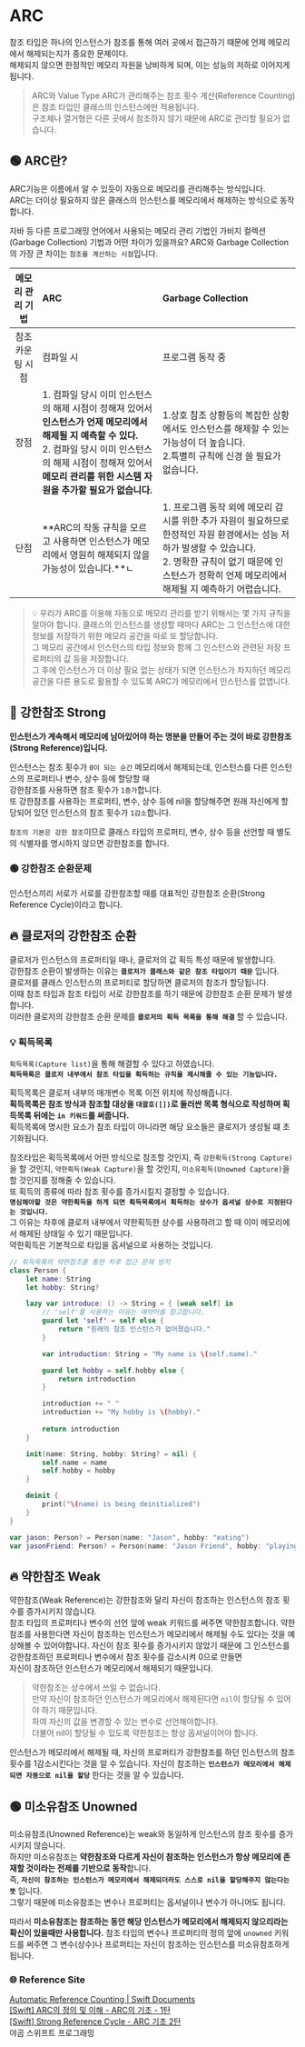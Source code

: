 # ARC
참조 타입은 하나의 인스턴스가 참조를 통해 여러 곳에서 접근하기 때문에 언제 메모리에서 해제되는지가 중요한 문제이다.     
해제되지 않으면 한정적인 메모리 자원을 낭비하게 되며, 이는 성능의 저하로 이어지게 됩니다.   

> ARC와 Value Type
> ARC가 관리해주는 참조 횟수 계산(Reference Counting)은 참조 타입인 클래스의 인스턴스에만 적용됩니다.   
> 구조체나 열거형은 다른 곳에서 참조하지 않기 때문에 ARC로 관리할 필요가 없습니다.

## 🟢 ARC란?
ARC기능은 이름에서 알 수 있듯이 자동으로 메모리를 관리해주는 방식입니다.    
ARC는 더이상 필요하지 않은 클래스의 인스턴스를 메모리에서 해제하는 방식으로 동작합니다.     

자바 등 다른 프로그래밍 언어에서 사용되는 메모리 관리 기법인 가비지 컬렉션(Garbage Collection) 기법과 어떤 차이가 있을까요?
ARC와 Garbage Collection의 가장 큰 차이는 `참조를 계산하는 시점`입니다.

|메모리 관리 기법|ARC|Garbage Collection|
|:---:|:---|:---|
|참조 카운팅 시점|컴파일 시|프로그램 동작 중|
|장점|1. 컴파일 당시 이미 인스턴스의 해제 시점이 정해져 있어서 **인스턴스가 언제 메모리에서 해제될 지 예측할 수 있다.** <br/>2. 컴파일 당시 이미 인스턴스의 해제 시점이 정해져 있어서 **메모리 관리를 위한 시스템 자원을 추가할 필요가 없습니다.**|1.상호 참조 상황등의 복잡한 상황에서도 인스턴스를 해제할 수 있는 가능성이 더 높습니다. <br/>2.특별히 규칙에 신경 쓸 필요가 없습니다.|
|단점|**ARC의 작동 규칙을 모르고 사용하면 인스턴스가 메모리에서 영원히 해제되지 않을 가능성이 있습니다.**ㄴ|1. 프로그램 동작 외에 메모리 감시를 위한 추가 자원이 필요하므로 한정적인 자원 환경에서는 성능 저하가 발생할 수 있습니다. <br/>2. 명확한 규칙이 없기 때문에 인스턴스가 정확히 언제 메모리에서 해제될 지 예측하기 어렵습니다.|

> 💡 우리가 ARC를 이용해 자동으로 메모리 관리를 받기 위해서는 몇 가지 규칙을 알아야 합니다.
> 클래스의 인스턴스를 생성할 때마다 ARC는 그 인스턴스에 대한 정보를 저장하기 위한 메모리 공간을 따로 또 할당합니다.    
그 메모리 공간에서 인스턴스의 타입 정보와 함께 그 인스턴스와 관련된 저장 프로퍼티의 값 등을 저장합니다.     
그 후에 인스턴스가 더 이상 필요 없는 상태가 되면 인스턴스가 차지하던 메모리 공간을 다른 용도로 활용할 수 있도록 ARC가 메모리에서 인스턴스를 없앱니다.

## 🔴 강한참조 Strong
**인스턴스가 계속해서 메모리에 남아있어야 하는 명분을 만들어 주는 것이 바로 강한참조(Strong Reference)입니다.**   

인스턴스는 참조 횟수가 `0이 되는 순간` 메모리에서 해제되는데, 인스턴스를 다른 인스턴스의 프로퍼티나 변수, 상수 등에 할당할 때     
강한참조를 사용하면 참조 횟수가 `1증가`합니다.   
또 강한참조를 사용하는 프로퍼티, 변수, 상수 등에 nil을 할당해주면 원래 자신에게 할당되어 있던 인스턴스의 참조 횟수가 `1감소`합니다.

`참조의 기본은 강한 참조`이므로 클래스 타입의 프로퍼티, 변수, 상수 등을 선언할 때 별도의 식별자를 명시하지 않으면 강한참조를 합니다.

### 🟢 강한참조 순환문제
인스턴스끼리 서로가 서로를 강한참조할 때를 대표적인 강한참조 순환(Strong Reference Cycle)이라고 합니다. 

## 🔥 클로저의 강한참조 순환
클로저가 인스턴스의 프로퍼티일 때나, 클로저의 값 획득 특성 때문에 발생합니다.   
강한참조 순환이 발생하는 이유는 **`클로저가 클래스와 같은 참조 타입이기 때문`** 입니다.     
클로저를 클래스 인스턴스의 프로퍼티로 할당하면 클로저의 참조가 할당됩니다.      
이때 참조 타입과 참조 타입이 서로 강한참조를 하기 때문에 강한참조 순환 문제가 발생합니다.   
이러한 클로저의 강한참조 순환 문제를 **`클로저의 획득 목록을 통해 해결`** 할 수 있습니다.   

### 💡 획득목록
`획득목록(Capture list)`을 통해 해결할 수 있다고 하였습니다.  
**`획득목록은 클로저 내부에서 참조 타입을 획득하는 규칙을 제시해줄 수 있는 기능입니다.`**   

획득목록은 클로저 내부의 매개변수 목록 이전 위치에 작성해줍니다.    
**획득목록은 참조 방식과 참조할 대상을 `대괄호([])`로 둘러싼 목록 형식으로 작성하며 획득목록 뒤에는 `in 키워드`를 써줍니다.**   
획득목록에 명시한 요소가 참조 타입이 아니라면 해당 요소들은 클로저가 생성될 떄 초기화됩니다.    

참조타입은 획득목록에서 어떤 방식으로 참조할 것인지, 즉 `강한획득(Strong Capture)`을 할 것인지, `약한획득(Weak Capture)`을 할 것인지, `미소유획득(Unowned Capture)`을 할 것인지를 정해줄 수 있습니다.     
또 획득의 종류에 따라 참조 횟수를 증가시킬지 결정할 수 있습니다.    
**`명심해야할 것은 약한획득을 하게 되면 획득목록에서 획득하는 상수가 옵셔널 상수로 지정된다는 것입니다.`**    
그 이유는 차후에 클로저 내부에서 약한획득한 상수를 사용하려고 할 때 이미 메모리에서 해제된 상태일 수 있기 때문입니다.   
약한획득은 기본적으로 타입을 옵셔널으로 사용하는 것입니다.

```Swift
// 획득목록의 약한참조를 통한 차후 접근 문제 방지
class Person {
    let name: String
    let hobby: String?

    lazy var introduce: () -> String = { [weak self] in
        // 'self'를 사용하는 이유는 예약어를 참고합니다.
        guard let 'self' = self else {
            return "원래의 참조 인스턴스가 없어졌습니다."
        }

        var introduction: String = "My name is \(self.name)."

        guard let hobby = self.hobby else {
            return introduction
        }

        introduction += " "
        introduction += "My hobby is \(hobby)."
        
        return introduction
    }

    init(name: String, hobby: String? = nil) {
        self.name = name
        self.hobby = hobby
    }

    deinit {
        print("\(name) is being deinitialized")
    }
}

var jason: Person? = Person(name: "Jason", hobby: "eating")
var jasonFriend: Person? = Person(name: "Jason Friend", hobby: "playing game")
```

## 🔥 약한참조 Weak
약한참조(Weak Reference)는 강한참조와 달리 자신이 참조하는 인스턴스의 참조 횟수를 증가시키지 않습니다.  
참조 타입의 프로퍼티나 변수의 선언 앞에 weak 키워드를 써주면 약한참조합니다.
약한참조를 사용한다면 자신이 참조하는 인스턴스가 메모리에서 해제될 수도 있다는 것을 예상해볼 수 있어야합니다.
자신이 참조 횟수를 증가시키지 않았기 때문에 그 인스턴스를 강한참조하던 프로퍼티나 변수에서 참조 횟수를 감소시켜 0으로 만들면    
자신이 참조하던 인스턴스가 메모리에서 해제되기 때문입니다.

> 약한참조는 상수에서 쓰일 수 없습니다.     
> 만약 자신이 참조하던 인스턴스가 메모리에서 해제된다면 `nil`이 할당될 수 있어야 하기 때문입니다.   
> 하여 자신의 값을 변경할 수 있는 변수로 선언해야합니다.    
> 더불어 nil이 할당될 수 있도록 약한참조는 항상 옵셔널이어야 합니다.

인스턴스가 메모리에서 해제될 때, 자신의 프로퍼티가 강한참조를 하던 인스턴스의 참조 횟수를 1감소시킨다는 것을 알 수 있습니다.
자신이 참조하는 **`인스턴스가 메모리에서 해제되면 자동으로 nil을 할당`** 한다는 것을 알 수 있습니다.

## 🟢 미소유참조 Unowned
미소유참조(Unowned Reference)는 weak와 동일하게 인스턴스의 참조 횟수를 증가시키지 않습니다.     
하지만 미소유참조는 **약한참조와 다르게 자신이 참조하는 인스턴스가 항상 메모리에 존재할 것이라는 전제를 기반으로 동작**합니다.  
즉, **`자신이 참조하는 인스턴스가 메모리에서 해제되더라도 스스로 nil을 할당해주지 않는다는 뜻`** 입니다.        
그렇기 때문에 미소유참조는 변수나 프로퍼티는 옵셔널이나 변수가 아니어도 됩니다.

따라서 **미소유참조는 참조하는 동안 해당 인스턴스가 메모리에서 해제되지 않으리라는 확신이 있을때만 사용합니다.**
참조 타입의 변수나 프로퍼티의 정의 앞에 `unowned` 키워드를 써주면 그 변수(상수)나 프로퍼티는 자신이 참조하는 인스턴스를 미소유참조하게 됩니다.


### 🌐 Reference Site
[Automatic Reference Counting | Swift Documents](https://docs.swift.org/swift-book/documentation/the-swift-programming-language/automaticreferencecounting/#Resolving-Strong-Reference-Cycles-Between-Class-Instances)  
[[Swift] ARC의 정의 및 이해 - ARC의 기초 - 1탄](https://yudonlee.tistory.com/31)    
[[Swift] Strong Reference Cycle - ARC 기초 2탄](https://yudonlee.tistory.com/35)    
야곰 스위프트 프로그래밍